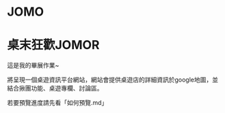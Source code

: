 # JOMO
<h1>桌末狂歡JOMOR</h1>

這是我的畢展作業~

將呈現一個桌遊資訊平台網站，網站會提供桌遊店的詳細資訊於google地圖，並結合揪團功能、桌遊專欄、討論區。

若要預覽進度請先看「如何預覽.md」
